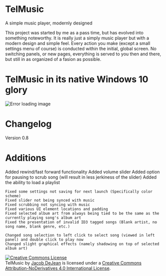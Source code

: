 # TelMusic
A simple music player, modernly designed

This project was started by me as a pass time, but has evolved into something noteworthy. It is really just a simply music
player but with a modern design and simple feel. Every action you make (except a small settings menu of course) is 
conducted within the initial, global screen. No switching panels, or new pages, everything is served to you then and there,
but still in as organized of a fasion as possible.

<h1>TelMusic in its native Windows 10 glory</h1>
<img src="http://puu.sh/jykN5/63e4b19f55.jpg" alt="Error loading image">

<h1>Changelog</h1>
    Version 0.8
    
<h1>Additions</h1>
    Added rewind/fast forward functionality
    Added volume slider
    Added option for pausing to scrub song (will result in less jerkiness of the slider)
    Added the ability to load a playlist
    
    Fixed some settings not saving for next launch (Specifically color scheme)
    Fixed slider not being synced with music
    Fixed scrubbing not syncing with music
    Fixed various UI element locations and padding
    Fixed selected album art from always being tied to be the same as the currently playing song's album art
    Fixed the presentation of invalid ID3 tagged songs (Blank artist, no song name, blank genre, etc.)
    
    Changed song selection to left click to select song (viewed in left panel) and double click to play now
    Changed slight graphical effects (namely shadowing on top of selected album art)

<a rel="license" href="http://creativecommons.org/licenses/by-nd/4.0/"><img alt="Creative Commons License" style="border-width:0" src="https://i.creativecommons.org/l/by-nd/4.0/88x31.png" /></a>
<br /><span xmlns:dct="http://purl.org/dc/terms/" href="http://purl.org/dc/dcmitype/InteractiveResource" property="dct:title" rel="dct:type">TelMusic</span> by <a xmlns:cc="http://creativecommons.org/ns#" href="telpathstudios.blogspot.com" property="cc:attributionName" rel="cc:attributionURL">Jacob DeJean</a> is licensed under a <a rel="license" href="http://creativecommons.org/licenses/by-nd/4.0/">Creative Commons Attribution-NoDerivatives 4.0 International License</a>.
<style>
    .changeHeader {
        font-size: 24px
    }
    #header {
    background-color:black;
     color:white;
     text-align:left;
    padding:30px;
}
</style>
